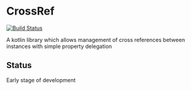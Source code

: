 # CrossRef
[![Build Status](https://travis-ci.org/jcornaz/xref.svg?branch=master)](https://travis-ci.org/jcornaz/xref)

A kotlin library which allows management of cross references between instances with simple property delegation

## Status
Early stage of development
